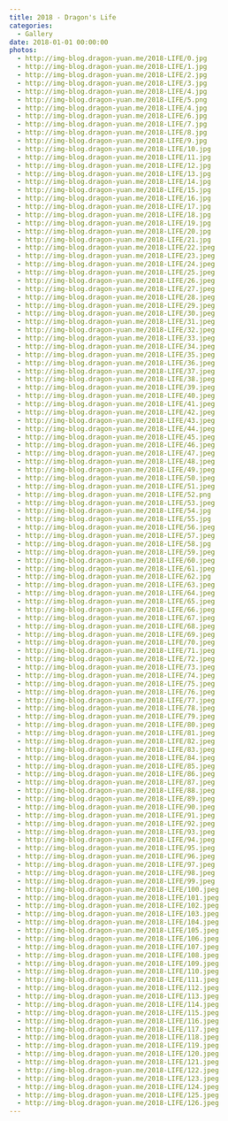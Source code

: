 ```yaml
---
title: 2018 - Dragon's Life
categories:
  - Gallery
date: 2018-01-01 00:00:00
photos:
  - http://img-blog.dragon-yuan.me/2018-LIFE/0.jpg
  - http://img-blog.dragon-yuan.me/2018-LIFE/1.jpg
  - http://img-blog.dragon-yuan.me/2018-LIFE/2.jpg
  - http://img-blog.dragon-yuan.me/2018-LIFE/3.jpg
  - http://img-blog.dragon-yuan.me/2018-LIFE/4.jpg
  - http://img-blog.dragon-yuan.me/2018-LIFE/5.png
  - http://img-blog.dragon-yuan.me/2018-LIFE/4.jpg
  - http://img-blog.dragon-yuan.me/2018-LIFE/6.jpg
  - http://img-blog.dragon-yuan.me/2018-LIFE/7.jpg
  - http://img-blog.dragon-yuan.me/2018-LIFE/8.jpg
  - http://img-blog.dragon-yuan.me/2018-LIFE/9.jpg
  - http://img-blog.dragon-yuan.me/2018-LIFE/10.jpg
  - http://img-blog.dragon-yuan.me/2018-LIFE/11.jpg
  - http://img-blog.dragon-yuan.me/2018-LIFE/12.jpg
  - http://img-blog.dragon-yuan.me/2018-LIFE/13.jpg
  - http://img-blog.dragon-yuan.me/2018-LIFE/14.jpg
  - http://img-blog.dragon-yuan.me/2018-LIFE/15.jpg
  - http://img-blog.dragon-yuan.me/2018-LIFE/16.jpg
  - http://img-blog.dragon-yuan.me/2018-LIFE/17.jpg
  - http://img-blog.dragon-yuan.me/2018-LIFE/18.jpg
  - http://img-blog.dragon-yuan.me/2018-LIFE/19.jpg
  - http://img-blog.dragon-yuan.me/2018-LIFE/20.jpg
  - http://img-blog.dragon-yuan.me/2018-LIFE/21.jpg
  - http://img-blog.dragon-yuan.me/2018-LIFE/22.jpeg
  - http://img-blog.dragon-yuan.me/2018-LIFE/23.jpeg
  - http://img-blog.dragon-yuan.me/2018-LIFE/24.jpeg
  - http://img-blog.dragon-yuan.me/2018-LIFE/25.jpeg
  - http://img-blog.dragon-yuan.me/2018-LIFE/26.jpeg
  - http://img-blog.dragon-yuan.me/2018-LIFE/27.jpeg
  - http://img-blog.dragon-yuan.me/2018-LIFE/28.jpeg
  - http://img-blog.dragon-yuan.me/2018-LIFE/29.jpeg
  - http://img-blog.dragon-yuan.me/2018-LIFE/30.jpeg
  - http://img-blog.dragon-yuan.me/2018-LIFE/31.jpeg
  - http://img-blog.dragon-yuan.me/2018-LIFE/32.jpeg
  - http://img-blog.dragon-yuan.me/2018-LIFE/33.jpeg
  - http://img-blog.dragon-yuan.me/2018-LIFE/34.jpeg
  - http://img-blog.dragon-yuan.me/2018-LIFE/35.jpeg
  - http://img-blog.dragon-yuan.me/2018-LIFE/36.jpeg
  - http://img-blog.dragon-yuan.me/2018-LIFE/37.jpeg
  - http://img-blog.dragon-yuan.me/2018-LIFE/38.jpeg
  - http://img-blog.dragon-yuan.me/2018-LIFE/39.jpeg
  - http://img-blog.dragon-yuan.me/2018-LIFE/40.jpeg
  - http://img-blog.dragon-yuan.me/2018-LIFE/41.jpeg
  - http://img-blog.dragon-yuan.me/2018-LIFE/42.jpeg
  - http://img-blog.dragon-yuan.me/2018-LIFE/43.jpeg
  - http://img-blog.dragon-yuan.me/2018-LIFE/44.jpeg
  - http://img-blog.dragon-yuan.me/2018-LIFE/45.jpeg
  - http://img-blog.dragon-yuan.me/2018-LIFE/46.jpeg
  - http://img-blog.dragon-yuan.me/2018-LIFE/47.jpeg
  - http://img-blog.dragon-yuan.me/2018-LIFE/48.jpeg
  - http://img-blog.dragon-yuan.me/2018-LIFE/49.jpeg
  - http://img-blog.dragon-yuan.me/2018-LIFE/50.jpeg
  - http://img-blog.dragon-yuan.me/2018-LIFE/51.jpeg
  - http://img-blog.dragon-yuan.me/2018-LIFE/52.png
  - http://img-blog.dragon-yuan.me/2018-LIFE/53.jpeg
  - http://img-blog.dragon-yuan.me/2018-LIFE/54.jpg
  - http://img-blog.dragon-yuan.me/2018-LIFE/55.jpg
  - http://img-blog.dragon-yuan.me/2018-LIFE/56.jpeg
  - http://img-blog.dragon-yuan.me/2018-LIFE/57.jpeg
  - http://img-blog.dragon-yuan.me/2018-LIFE/58.jpg
  - http://img-blog.dragon-yuan.me/2018-LIFE/59.jpeg
  - http://img-blog.dragon-yuan.me/2018-LIFE/60.jpeg
  - http://img-blog.dragon-yuan.me/2018-LIFE/61.jpeg
  - http://img-blog.dragon-yuan.me/2018-LIFE/62.jpg
  - http://img-blog.dragon-yuan.me/2018-LIFE/63.jpeg
  - http://img-blog.dragon-yuan.me/2018-LIFE/64.jpeg
  - http://img-blog.dragon-yuan.me/2018-LIFE/65.jpeg
  - http://img-blog.dragon-yuan.me/2018-LIFE/66.jpeg
  - http://img-blog.dragon-yuan.me/2018-LIFE/67.jpeg
  - http://img-blog.dragon-yuan.me/2018-LIFE/68.jpeg
  - http://img-blog.dragon-yuan.me/2018-LIFE/69.jpeg
  - http://img-blog.dragon-yuan.me/2018-LIFE/70.jpeg
  - http://img-blog.dragon-yuan.me/2018-LIFE/71.jpeg
  - http://img-blog.dragon-yuan.me/2018-LIFE/72.jpeg
  - http://img-blog.dragon-yuan.me/2018-LIFE/73.jpeg
  - http://img-blog.dragon-yuan.me/2018-LIFE/74.jpeg
  - http://img-blog.dragon-yuan.me/2018-LIFE/75.jpeg
  - http://img-blog.dragon-yuan.me/2018-LIFE/76.jpeg
  - http://img-blog.dragon-yuan.me/2018-LIFE/77.jpeg
  - http://img-blog.dragon-yuan.me/2018-LIFE/78.jpeg
  - http://img-blog.dragon-yuan.me/2018-LIFE/79.jpeg
  - http://img-blog.dragon-yuan.me/2018-LIFE/80.jpeg
  - http://img-blog.dragon-yuan.me/2018-LIFE/81.jpeg
  - http://img-blog.dragon-yuan.me/2018-LIFE/82.jpeg
  - http://img-blog.dragon-yuan.me/2018-LIFE/83.jpeg
  - http://img-blog.dragon-yuan.me/2018-LIFE/84.jpeg
  - http://img-blog.dragon-yuan.me/2018-LIFE/85.jpeg
  - http://img-blog.dragon-yuan.me/2018-LIFE/86.jpeg
  - http://img-blog.dragon-yuan.me/2018-LIFE/87.jpeg
  - http://img-blog.dragon-yuan.me/2018-LIFE/88.jpeg
  - http://img-blog.dragon-yuan.me/2018-LIFE/89.jpeg
  - http://img-blog.dragon-yuan.me/2018-LIFE/90.jpeg
  - http://img-blog.dragon-yuan.me/2018-LIFE/91.jpeg
  - http://img-blog.dragon-yuan.me/2018-LIFE/92.jpeg
  - http://img-blog.dragon-yuan.me/2018-LIFE/93.jpeg
  - http://img-blog.dragon-yuan.me/2018-LIFE/94.jpeg
  - http://img-blog.dragon-yuan.me/2018-LIFE/95.jpeg
  - http://img-blog.dragon-yuan.me/2018-LIFE/96.jpeg
  - http://img-blog.dragon-yuan.me/2018-LIFE/97.jpeg
  - http://img-blog.dragon-yuan.me/2018-LIFE/98.jpeg
  - http://img-blog.dragon-yuan.me/2018-LIFE/99.jpeg
  - http://img-blog.dragon-yuan.me/2018-LIFE/100.jpeg
  - http://img-blog.dragon-yuan.me/2018-LIFE/101.jpeg
  - http://img-blog.dragon-yuan.me/2018-LIFE/102.jpeg
  - http://img-blog.dragon-yuan.me/2018-LIFE/103.jpeg
  - http://img-blog.dragon-yuan.me/2018-LIFE/104.jpeg
  - http://img-blog.dragon-yuan.me/2018-LIFE/105.jpeg
  - http://img-blog.dragon-yuan.me/2018-LIFE/106.jpeg
  - http://img-blog.dragon-yuan.me/2018-LIFE/107.jpeg
  - http://img-blog.dragon-yuan.me/2018-LIFE/108.jpeg
  - http://img-blog.dragon-yuan.me/2018-LIFE/109.jpeg
  - http://img-blog.dragon-yuan.me/2018-LIFE/110.jpeg
  - http://img-blog.dragon-yuan.me/2018-LIFE/111.jpeg
  - http://img-blog.dragon-yuan.me/2018-LIFE/112.jpeg
  - http://img-blog.dragon-yuan.me/2018-LIFE/113.jpeg
  - http://img-blog.dragon-yuan.me/2018-LIFE/114.jpeg
  - http://img-blog.dragon-yuan.me/2018-LIFE/115.jpeg
  - http://img-blog.dragon-yuan.me/2018-LIFE/116.jpeg
  - http://img-blog.dragon-yuan.me/2018-LIFE/117.jpeg
  - http://img-blog.dragon-yuan.me/2018-LIFE/118.jpeg
  - http://img-blog.dragon-yuan.me/2018-LIFE/119.jpeg
  - http://img-blog.dragon-yuan.me/2018-LIFE/120.jpeg
  - http://img-blog.dragon-yuan.me/2018-LIFE/121.jpeg
  - http://img-blog.dragon-yuan.me/2018-LIFE/122.jpeg
  - http://img-blog.dragon-yuan.me/2018-LIFE/123.jpeg
  - http://img-blog.dragon-yuan.me/2018-LIFE/124.jpeg
  - http://img-blog.dragon-yuan.me/2018-LIFE/125.jpeg
  - http://img-blog.dragon-yuan.me/2018-LIFE/126.jpeg
---
```


